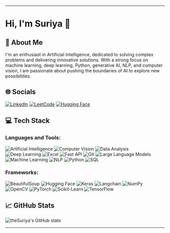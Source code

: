 <!--
**theSuriya/theSuriya** is a ✨ _special_ ✨ repository because its `README.md` (this file) appears on your GitHub profile.

Here are some ideas to get you started:

- 🔭 I’m currently working on ...
- 🌱 I’m currently learning ...
- 👯 I’m looking to collaborate on ...
- 🤔 I’m looking for help with ...
- 💬 Ask me about ...
- 📫 How to reach me: ...
- 😄 Pronouns: ...
- ⚡ Fun fact: ...
-->
---
# Hi, I'm Suriya 👋

## 🚀 About Me

I'm an enthusiast in Artificial Intelligence, dedicated to solving complex problems and delivering innovative solutions. With a strong focus on machine learning, deep learning, Python, generative AI, NLP, and computer vision, I am passionate about pushing the boundaries of AI to explore new possibilities.

## 🌐 Socials

[![LinkedIn](https://img.shields.io/badge/LinkedIn-0077B5?style=flat&logo=linkedin&logoColor=white)](https://www.linkedin.com/in/your-linkedin-username)
[![LeetCode](https://img.shields.io/badge/LeetCode-FFA116?style=flat&logo=leetcode&logoColor=black)](https://leetcode.com/your-leetcode-username)
[![Hugging Face](https://img.shields.io/badge/Hugging_Face-FFD000?style=flat&logo=huggingface&logoColor=black)](https://huggingface.co/your-huggingface-username)

## 💻 Tech Stack

### Languages and Tools:
![Artificial Intelligence](https://img.shields.io/badge/AI-02569B?style=flat&logo=artificial-intelligence&logoColor=white)
![Computer Vision](https://img.shields.io/badge/Computer_Vision-02569B?style=flat&logo=opencv&logoColor=white)
![Data Analysis](https://img.shields.io/badge/Data_Analysis-F37626.svg?&style=flat&logo=apache-spark&logoColor=white)
![Deep Learning](https://img.shields.io/badge/Deep_Learning-02569B?style=flat&logo=keras&logoColor=white)
![Excel](https://img.shields.io/badge/Excel-217346?style=flat&logo=microsoft-excel&logoColor=white)
![Fast API](https://img.shields.io/badge/FastAPI-009688?style=flat&logo=fastapi&logoColor=white)
![Git](https://img.shields.io/badge/Git-F05032?style=flat&logo=git&logoColor=white)
![Large Language Models](https://img.shields.io/badge/Large_Language_Models-000000?style=flat&logo=openai&logoColor=white)
![Machine Learning](https://img.shields.io/badge/Machine_Learning-0769AD?style=flat&logo=scikit-learn&logoColor=white)
![NLP](https://img.shields.io/badge/NLP-0769AD?style=flat&logo=nlp&logoColor=white)
![Python](https://img.shields.io/badge/Python-3776AB?style=flat&logo=python&logoColor=white)
![SQL](https://img.shields.io/badge/SQL-4479A1?style=flat&logo=mysql&logoColor=white)

### Frameworks:
![BeautifulSoup](https://img.shields.io/badge/BeautifulSoup-8DD6F9?style=flat&logo=python&logoColor=black)
![Hugging Face](https://img.shields.io/badge/Hugging_Face-FFD000?style=flat&logo=huggingface&logoColor=black)
![Keras](https://img.shields.io/badge/Keras-D00000?style=flat&logo=keras&logoColor=white)
![Langchain](https://img.shields.io/badge/Langchain-000000?style=flat&logo=langchain&logoColor=white)
![NumPy](https://img.shields.io/badge/NumPy-013243?style=flat&logo=numpy&logoColor=white)
![OpenCV](https://img.shields.io/badge/OpenCV-5C3EE8?style=flat&logo=opencv&logoColor=white)
![PyTorch](https://img.shields.io/badge/PyTorch-EE4C2C?style=flat&logo=pytorch&logoColor=white)
![Scikit-Learn](https://img.shields.io/badge/Scikit_Learn-F7931E?style=flat&logo=scikit-learn&logoColor=white)
![TensorFlow](https://img.shields.io/badge/TensorFlow-FF6F00?style=flat&logo=tensorflow&logoColor=white)

## 📈 GitHub Stats

![theSuriya's GitHub stats](https://github-readme-stats.vercel.app/api?username=your-github-username&show_icons=true&theme=tokyonight)

---


